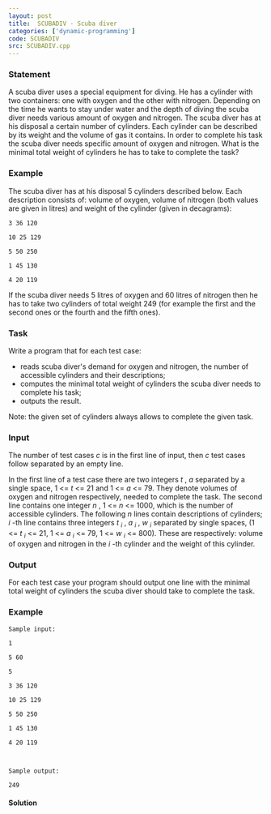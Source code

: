 ```yaml
---
layout: post
title:  SCUBADIV - Scuba diver
categories: ['dynamic-programming']
code: SCUBADIV
src: SCUBADIV.cpp
---
```


### **Statement**

A scuba diver uses a special equipment for diving. He has a cylinder with two
containers: one with oxygen and the other with nitrogen. Depending on the time
he wants to stay under water and the depth of diving the scuba diver needs
various amount of oxygen and nitrogen. The scuba diver has at his disposal a
certain number of cylinders. Each cylinder can be described by its weight and
the volume of gas it contains. In order to complete his task the scuba diver
needs specific amount of oxygen and nitrogen. What is the minimal total weight
of cylinders he has to take to complete the task?

### Example

The scuba diver has at his disposal 5 cylinders described below. Each
description consists of: volume of oxygen, volume of nitrogen (both values are
given in litres) and weight of the cylinder (given in decagrams):

    
    
    3 36 120
    10 25 129
    5 50 250
    1 45 130
    4 20 119
    

If the scuba diver needs 5 litres of oxygen and 60 litres of nitrogen then he
has to take two cylinders of total weight 249 (for example the first and the
second ones or the fourth and the fifth ones).

### Task

Write a program that for each test case:

  * reads scuba diver's demand for oxygen and nitrogen, the number of accessible cylinders and their descriptions; 
  * computes the minimal total weight of cylinders the scuba diver needs to complete his task; 
  * outputs the result. 

Note: the given set of cylinders always allows to complete the given task.

### Input

The number of test cases _c_ is in the first line of input, then _c_ test
cases follow separated by an empty line.

In the first line of a test case there are two integers _t_ , _a_ separated by
a single space, 1  <= _t_ <= 21 and 1 <= _a_ <= 79. They denote volumes of
oxygen and nitrogen respectively, needed to complete the task. The second line
contains one integer _n_ , 1 <= _n_ <= 1000, which is the number of accessible
cylinders. The following _n_ lines contain descriptions of cylinders; _i_ -th
line contains three integers _t_ _<sub>i</sub>_ , _a_ _<sub>i</sub>_ ,
_w_ _<sub>i</sub>_ separated by single spaces, (1  <= _t_
_<sub>i</sub>_ <= 21, 1 <= _a_ _<sub>i</sub>_ <= 79, 1 <= _w_
_<sub>i</sub>_ <= 800). These are respectively: volume of oxygen and
nitrogen in the _i_ -th cylinder and the weight of this cylinder.

### Output

For each test case your program should output one line with the minimal total
weight of cylinders the scuba diver should take to complete the task.

### Example

    
    
    Sample input:
    1
    5 60
    5
    3 36 120
    10 25 129
    5 50 250
    1 45 130
    4 20 119
    
    Sample output:
    249
    



#### **Solution**




